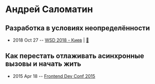 # Андрей Саломатин

## Разработка в условиях неопределённости
- 2018 Oct 27 -- [WSD 2018 - Киев](https://www.youtube.com/watch?v=UEDBNwZqs4Y)  | [:notebook:](https://wsd.events/2018/10/27/pres/uncertainty.pdf)  
## Как перестать отлаживать асинхронные вызовы и начать жить
- 2015 Apr 18 -- [Frontend Dev Conf 2015](https://www.youtube.com/watch?v=OGSppLmGchY)    
